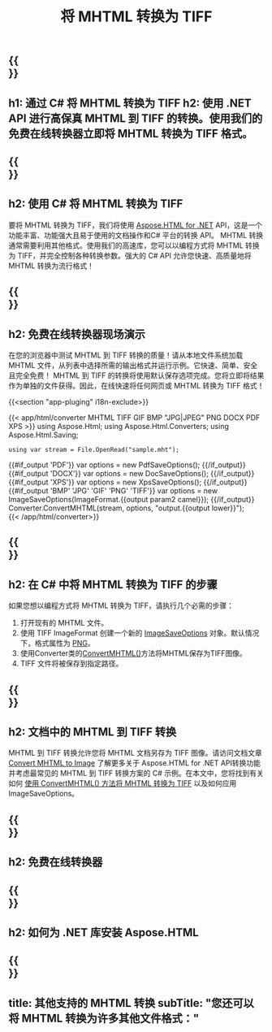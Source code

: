 ﻿---
translation: true
template: /templates/_template-conversion-child.md
title: 将 MHTML 转换为 TIFF
description: 在 C# 中将 MHTML 转换为 TIFF。在 ASP.NET 或任何 .NET 应用程序中轻松使用转换器 API。免费试用在线 MHTML 到 TIFF 转换器！
url: /net/conversion/mhtml-to-tiff/
family: html
platformtag: net
feature: conversion
informat: MHTML
outformat: TIFF
otherformats: DOCX PDF XPS BMP GIF JPEG PNG
---

{{<section banner>}}
---
h1: 通过 C# 将 MHTML 转换为 TIFF
h2: 使用 .NET API 进行高保真 MHTML 到 TIFF 的转换。使用我们的免费在线转换器立即将 MHTML 转换为 TIFF 格式。
---

{{<section overview>}}
---
h2: 使用 C# 将 MHTML 转换为 TIFF
---

要将 MHTML 转换为 TIFF，我们将使用 [Aspose.HTML for .NET](https://products.aspose.com/html/net/) API，这是一个功能丰富、功能强大且易于使用的文档操作和C# 平台的转换 API。 MHTML 转换通常需要利用其他格式。使用我们的高速库，您可以以编程方式将 MHTML 转换为 TIFF，并完全控制各种转换参数。强大的 C# API 允许您快速、高质量地将 MHTML 转换为流行格式！

{{<section demos>}}
---
h2: 免费在线转换器现场演示
---

在您的浏览器中测试 MHTML 到 TIFF 转换的质量！请从本地文件系统加载 MHTML 文件，从列表中选择所需的输出格式并运行示例。它快速、简单、安全且完全免费！ MHTML 到 TIFF 的转换将使用默认保存选项完成。您将立即将结果作为单独的文件获得。因此，在线快速将任何网页或 MHTML 转换为 TIFF 格式！

{{<section "app-pluging" i18n-exclude>}}

{{< app/html/converter MHTML TIFF GIF BMP "JPG|JPEG" PNG DOCX PDF XPS >}}
using Aspose.Html;
using Aspose.Html.Converters;
using Aspose.Html.Saving;

    using var stream = File.OpenRead("sample.mht");
{{#if_output 'PDF'}}
    var options = new PdfSaveOptions();
{{/if_output}}
{{#if_output 'DOCX'}}
    var options = new DocSaveOptions();
{{/if_output}}
{{#if_output 'XPS'}}
    var options = new XpsSaveOptions();
{{/if_output}}
{{#if_output 'BMP' 'JPG' 'GIF' 'PNG' 'TIFF'}}
    var options = new ImageSaveOptions(ImageFormat.{{output param2 camel}});
{{/if_output}}
    Converter.ConvertMHTML(stream, options, "output.{{output lower}}");   
{{< /app/html/converter>}} 


{{<section steps>}}
---
h2: 在 C# 中将 MHTML 转换为 TIFF 的步骤
---

如果您想以编程方式将 MHTML 转换为 TIFF，请执行几个必需的步骤：

1. 打开现有的 MHTML 文件。
1. 使用 TIFF ImageFormat 创建一个新的 [ImageSaveOptions](https://reference.aspose.com/html/net/aspose.html.saving/imagesaveoptions/) 对象。默认情况下，格式属性为 [PNG](https://reference.aspose.com/html/net/aspose.html.rendering.image/imageformat/)。
1. 使用Converter类的[ConvertMHTML()](https://reference.aspose.com/html/net/aspose.html.converters/converter/convertmhtml/)方法将MHTML保存为TIFF图像。
1. TIFF 文件将被保存到指定路径。

{{<section documentation>}}
---
h2: 文档中的 MHTML 到 TIFF 转换
---

MHTML 到 TIFF 转换允许您将 MHTML 文档另存为 TIFF 图像。请访问文档文章 [Convert MHTML to Image](https://docs.aspose.com/html/net/converting-between-formats/mhtml-to-image/) 了解更多关于 Aspose.HTML for .NET API转换功能并考虑最常见的 MHTML 到 TIFF 转换方案的 C# 示例。在本文中，您将找到有关如何 <a href="https://docs.aspose.com/html/net/converting-between-formats/mhtml-to-image/#convert-mhtml-to-tiff " target="_blank">使用 ConvertMHTML() 方法将 MHTML 转换为 TIFF</a> 以及如何应用 ImageSaveOptions。

{{<section online-converters>}}
---
h2: 免费在线转换器
---

{{<section get-started>}}
---
h2: 如何为 .NET 库安装 Aspose.HTML
---

{{<section other-conversions>}}
---
title: 其他支持的 MHTML 转换
subTitle: "您还可以将 MHTML 转换为许多其他文件格式："
---
